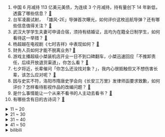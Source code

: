 1. 中国 6 月减持 113 亿美元美债，为连续 3 个月减持，持有量创下 14 年新低，透露了哪些信息？ [:link:](https://www.zhihu.com/question/617754127)
2. 台军凌晨试射， 「雄风-2E」导弹首次曝光，如何评价这枚巡航导弹？还有哪些信息值得关注？ [:link:](https://www.zhihu.com/question/617746165)
3. 武汉大学学生夫妻可申请合宿，须持有结婚证，且均为在籍全日制学生，如何看待这一举措？ [:link:](https://www.zhihu.com/question/617826193)
4. 杨超越在电视剧《七时吉祥》中表现如何？ [:link:](https://www.zhihu.com/question/616651867)
5. 财务人员如何才能不脱离业务? [:link:](https://www.zhihu.com/question/579650869)
6. 游戏主播超级小桀装机店开业一日不到口碑翻车，小桀迅速回应「不推卸责任，后续开放退货渠道」，你怎么看？ [:link:](https://www.zhihu.com/question/617744976)
7. 七夕将近，长辈催问「你怎么还没找对象？」，我内心很抵触但又不想伤害长辈，该怎么应对呢？ [:link:](https://www.zhihu.com/question/617745773)
8. 因与史实不符，洛阳市隋唐史学会向《长安三万里》发律师函要求致歉，如何评价？怎样看待影视作品的改编问题？ [:link:](https://www.zhihu.com/question/617724828)
9. 是什么事情能让一个从来不看书的人主动去看书？ [:link:](https://www.zhihu.com/question/617556944)
10. 有哪些含有日的古诗词？ [:link:](https://www.zhihu.com/question/617720379)
<details>
<summary>11 ~ 20</summary>

11. 恒大集团在美申请破产保护，将带来哪些影响？ [:link:](https://www.zhihu.com/question/617897497)
12. 为什么「年龄差」的情侣越来越流行？被年龄差距大的对象吸引是什么一种心理？ [:link:](https://www.zhihu.com/question/617207013)
13. 阿根廷总统大选头号热门表示「当选后马上取缔央行，全盘推进美元化」，哪些信息值得关注？ [:link:](https://www.zhihu.com/question/617726956)
14. 菲律宾国家安全政策特别提到台湾，将台海冲突风险视为「重大关切问题」，有何用意？会产生什么影响？ [:link:](https://www.zhihu.com/question/617710974)
15. 缅甸、柬埔寨推出服务中国旅客的计划及举措，引起网友质疑，此前两国均为国内热门旅游目的地，如何看待此事？ [:link:](https://www.zhihu.com/question/616779169)
16. 当你听到领导接了个电话，他儿子考了全班倒数第二，这时，你该怎么说？ [:link:](https://www.zhihu.com/question/617182563)
17. 调查显示「我国终身单身人群极少，网上晒单身生活挺好成流量密码」，如何看待此事？你觉得单身快乐吗？ [:link:](https://www.zhihu.com/question/617714765)
18. 周芷若只给张无忌喂饭过一次，后面张无忌见她却说“汉水舟中喂饭之德，永不敢忘”，这话是不是说的太重了？ [:link:](https://www.zhihu.com/question/576349950)
19. 新冠病毒变异株EG.5出现，哪些信息需要关注？ [:link:](https://www.zhihu.com/question/617087806)
20. 洛阳市隋唐史学会要求《长安三万里》制片方致歉，「部分情节与史实不符，已发律师函」，哪些信息值得关注？ [:link:](https://www.zhihu.com/question/617724743)
</details>
<details>
<summary>21 ~ 30</summary>

21. 「江浙沪独生女」真的值得羡慕吗？ [:link:](https://www.zhihu.com/question/617107298)
22. 为什么《西游记》中泾河龙王因为擅改雨量就被玉帝处罚，而虎鹿羊三妖就可以随便求雨？ [:link:](https://www.zhihu.com/question/501838650)
23. 老公喝酒闹事，第二天我骂了他朋友，他要跟我离婚怎么办？ [:link:](https://www.zhihu.com/question/617360475)
24. 报告显示，有 44.72% 的年轻人都有过做副业的经验，你有做副业的计划吗？是出于哪些原因？ [:link:](https://www.zhihu.com/question/613870148)
25. 你买过哪些「离谱但确实好用」的养宠好物？ [:link:](https://www.zhihu.com/question/614474880)
26. 越来越多年轻人加入「摆地摊」行列，副业摆摊能赚钱吗？ [:link:](https://www.zhihu.com/question/617458819)
27. 有哪些好用又便宜的烤箱？ [:link:](https://www.zhihu.com/question/60143296)
28. 《长相思》中曋氏在玱玹危难时刻嫁给他，她是不是比神农馨悦聪明？ [:link:](https://www.zhihu.com/question/617575467)
29. ping 没有端口号, 如何保证数据的正确接收？ [:link:](https://www.zhihu.com/question/608100461)
30. 网友称自己曾被人「挂厕」辱骂，「网络厕所」已成为网络暴力的「温床」，如何看待这种现象？ [:link:](https://www.zhihu.com/question/617537257)
</details>
<details>
<summary>31 ~ 40</summary>

31. 庄文强自编自导，梁朝伟、刘德华主演的《金手指》定档2023年12月30日，你对这部电影有何期待？ [:link:](https://www.zhihu.com/question/617723708)
32. 钱真的是最重要的吗？ [:link:](https://www.zhihu.com/question/617586498)
33. 1000 元预算可以送给养猫的朋友什么礼物？ [:link:](https://www.zhihu.com/question/614474777)
34. 如果你知道自己 40 岁时会被裁员，从现在开始你会怎么做？ [:link:](https://www.zhihu.com/question/616762792)
35. 《中国好声音》回应「李玟生前控诉」录音，称是恶意剪辑，不再过多解释，具体情况如何？如何看待此事？ [:link:](https://www.zhihu.com/question/617867857)
36. 央行表示，将加大宏观政策调控力度，适时调整优化房地产政策，坚决防范汇率超调风险，释放了哪些信号？ [:link:](https://www.zhihu.com/question/617783248)
37. 猫砂盆总有隐隐的臭味传来，哪种猫砂可以做到一猫拉屎「全屋不臭」？ [:link:](https://www.zhihu.com/question/614467626)
38. 媒体称「以暂停新股发行来救市不可取」，如何看待此事？ [:link:](https://www.zhihu.com/question/617709198)
39. 「在职场立人设」正被年轻人奉为「法宝」，观点称其本质是为了更好地工作生活，你遇到过哪些有趣的「人设」？ [:link:](https://www.zhihu.com/question/617741000)
40. 肖裕仪、赵瑜洁先后发声，疑似不满中国女足国家队选人规则，如何看待他们的言论及女足的用人？ [:link:](https://www.zhihu.com/question/617752508)
</details>
<details>
<summary>41 ~ 50</summary>

41. 《孤注一掷》中同样是参与诈骗，为什么潘生最后没有被追究刑事责任？ [:link:](https://www.zhihu.com/question/616200690)
42. 有哪些含有“乡”字的古诗词？ [:link:](https://www.zhihu.com/question/617712030)
43. 如果你是《我的人间烟火》中的许沁，你会选择孟宴臣还是宋焰？ [:link:](https://www.zhihu.com/question/612070749)
44. 我拿起衣服要试的时候，营业员跟我说：“这件衣服很贵，你确定要试”我该怎么回？ [:link:](https://www.zhihu.com/question/614210768)
45. 如果你的猫一直打你怎么办？ [:link:](https://www.zhihu.com/question/617343010)
46. 如何评价《原神》4.0「仿若无因飘落的细雨」的剧情？ [:link:](https://www.zhihu.com/question/617683211)
47. 净水器该如何挑选？ [:link:](https://www.zhihu.com/question/27201497)
48. 我国新能源汽车国际市场占比走高，繁荣背后模拟芯片设计师供需比仅为 0.19，如何看待这一人才供需缺口？ [:link:](https://www.zhihu.com/question/617580185)
49. 如果檀健次在《长相思》里演涂山璟效果会如何？ [:link:](https://www.zhihu.com/question/617539466)
50. 什么样的珠宝首饰更受人喜欢？ [:link:](https://www.zhihu.com/question/614044123)
</details><details>
<summary>bilibili</summary>

</details>